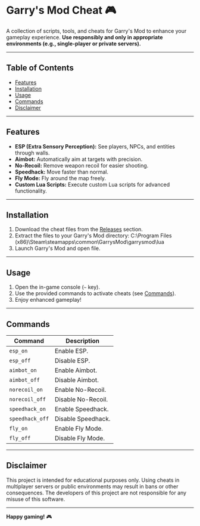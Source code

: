 # Garry's Mod Cheat 🎮

A collection of scripts, tools, and cheats for Garry's Mod to enhance your gameplay experience. **Use responsibly and only in appropriate environments (e.g., single-player or private servers).**

---

## Table of Contents
- [Features](#features)
- [Installation](#installation)
- [Usage](#usage)
- [Commands](#commands)
- [Disclaimer](#disclaimer)

---

## Features
- **ESP (Extra Sensory Perception):** See players, NPCs, and entities through walls.
- **Aimbot:** Automatically aim at targets with precision.
- **No-Recoil:** Remove weapon recoil for easier shooting.
- **Speedhack:** Move faster than normal.
- **Fly Mode:** Fly around the map freely.
- **Custom Lua Scripts:** Execute custom Lua scripts for advanced functionality.

---

## Installation
1. Download the cheat files from the [Releases](https://github.com/ForvatorDMC/walkyria-gmod/releases) section.
2. Extract the files to your Garry's Mod directory:
   C:\Program Files (x86)\Steam\steamapps\common\GarrysMod\garrysmod\lua
3. Launch Garry's Mod and open file.

---

## Usage
1. Open the in-game console (`~` key).
2. Use the provided commands to activate cheats (see [Commands](#commands)).
3. Enjoy enhanced gameplay!

---

## Commands
| Command          | Description                          |
|------------------|--------------------------------------|
| `esp_on`         | Enable ESP.                          |
| `esp_off`        | Disable ESP.                         |
| `aimbot_on`      | Enable Aimbot.                       |
| `aimbot_off`     | Disable Aimbot.                      |
| `norecoil_on`    | Enable No-Recoil.                    |
| `norecoil_off`   | Disable No-Recoil.                   |
| `speedhack_on`   | Enable Speedhack.                    |
| `speedhack_off`  | Disable Speedhack.                   |
| `fly_on`         | Enable Fly Mode.                     |
| `fly_off`        | Disable Fly Mode.                    |

---

## Disclaimer
This project is intended for educational purposes only. Using cheats in multiplayer servers or public environments may result in bans or other consequences. The developers of this project are not responsible for any misuse of this software.

---

**Happy gaming!** 🎮
